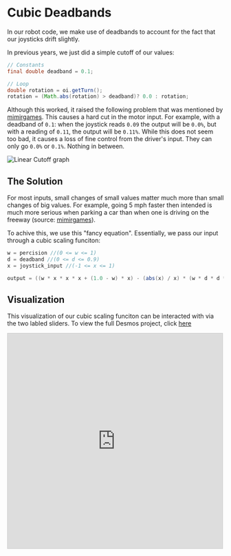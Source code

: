 # Cubic Deadbands
In our robot code, we make use of deadbands to account for the fact that our joysticks drift slightly.

In previous years, we just did a simple cutoff of our values:
```java
// Constants
final double deadband = 0.1;

// Loop
double rotation = oi.getTurn();
rotation = (Math.abs(rotation) > deadband)? 0.0 : rotation;
```

Although this worked, it raised the following problem that was mentioned by [mimirgames](http://www.mimirgames.com/articles/games/joystick-input-and-using-deadbands/). This causes a hard cut
in the motor input. For example, with a deadband of `0.1`: when the joystick reads `0.09` the output will be `0.0%`, but with a reading of `0.11`, the output will be `0.11%`. While this does not seem 
too bad, it causes a loss of fine control from the driver's input. They can only go `0.0%` or `0.1%`. Nothing in between.

![Linear Cutoff graph](http://www.mimirgames.com/wp-content/uploads/2017/06/LinearDeadband.png)

## The Solution
For most inputs, small changes of small values matter much more than small changes of big values. For example, going 5 mph faster then intended is much more serious when parking a car than when one is driving on the freeway (source: [mimirgames](http://www.mimirgames.com/articles/games/joystick-input-and-using-deadbands/)).

To achive this, we use this "fancy equation". Essentially, we pass our input through a cubic scaling funciton:
```java
w = percision //(0 <= w <= 1)
d = deadband //(0 <= d <= 0.9)
x = joystick_input //(-1 <= x <= 1)

output = ((w * x * x * x + (1.0 - w) * x) - (abs(x) / x) * (w * d * d * d + (1.0 - w) * d)) / (1.0 - (w * d * d * d + (1.0 - w) * d))
```


## Visualization
This visualization of our cubic scaling funciton can be interacted with via the two labled sliders. To view the full Desmos project, click [here](https://www.desmos.com/calculator/awcputalxe)
<iframe src="https://www.desmos.com/calculator/lb22nxp9vn?embed" width="500px" height="500px" style="border: 1px solid #ccc" frameborder=0></iframe>